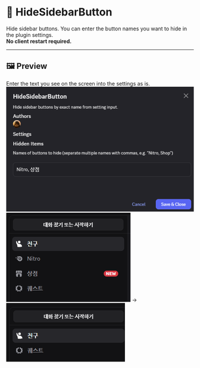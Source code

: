 # 📄 HideSidebarButton

Hide sidebar buttons. You can enter the button names you want to hide in the plugin settings.   
**No client restart required.**

---

## 🖼️ Preview
Enter the text you see on the screen into the settings as is.
![setting](https://github.com/owoyi/vencord-userplugins/blob/main/HideSidebarButton/images/setting.png?raw=true)    
![before](https://github.com/owoyi/vencord-userplugins/blob/main/HideSidebarButton/images/before.png?raw=true)
 → 
![after](https://github.com/owoyi/vencord-userplugins/blob/main/HideSidebarButton/images/after.png?raw=true)
